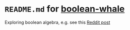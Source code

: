 # `README.md` for [boolean-whale](https://github.com/Yukino-Ai/boolean-whale)

Exploring boolean algebra, e.g. see this [Reddit post](https://old.reddit.com/r/math/comments/sftt9u/til_theres_a_connection_between_boolean_algebra/)
